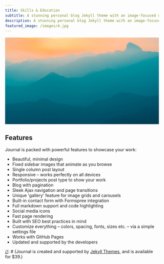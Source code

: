 ```yaml
---
title: Skills & Education
subtitle: A stunning personal blog Jekyll theme with an image-focused design.
description: A stunning personal blog Jekyll theme with an image-focused design.
featured_image: /images/4.jpg
---
```


![](/images/demo/demo-landscape.jpg)

## Features

Journal is packed with powerful features to showcase your work:

* Beautiful, minimal design
* Fixed sidebar images that animate as you browse
* Single column post layout
* Responsive – works perfectly on all devices
* Portfolio/projects post type to show your work
* Blog with pagination
* Sleek Ajax navigation and page transitions
* Unique 'gallery' feature for image grids and carousels
* Built-in contact form with Formspree integration
* Full markdown support and code highlighting
* Social media icons
* Fast page rendering
* Built with SEO best practices in mind
* Customize everything – colors, spacing, fonts, sizes etc. – via a simple settings file
* Works with GitHub Pages
* Updated and supported by the developers

[//]: # (## Get Index)

[//]: # (Journal is created and supported by [Jekyll Themes](https://jekyllthemes.io), and is available for $39.)

[//]: # (<a href="https://jekyllthemes.io/theme/journal-personal-jekyll-theme" class="button button--large">Get This Theme</a>)